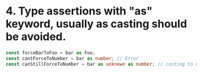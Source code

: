 # 4. Type assertions with "as" keyword, usually as casting should be avoided.

```ts
const forceBarToFoo = bar as Foo;
const cantForceToNumber = bar as number; // Error
const canStillForceToNumber = bar as unknown as number; // casting to unkown allows casting to number, but this is wrong!
```
